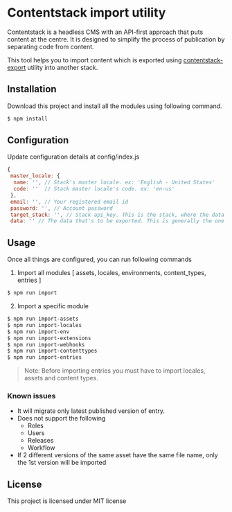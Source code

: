 # Contentstack import utility

Contentstack is a headless CMS with an API-first approach that puts content at the centre. It is designed to simplify the process of publication by separating code from content.

This tool helps you to import content which is exported using [contentstack-export](https://github.com/contentstack/contentstack-export) utility into another stack. 

## Installation
Download this project and install all the modules using following command.

```bash
$ npm install
```

## Configuration
Update configuration details at config/index.js

```js
{
 master_locale: {
  name: '', // Stack's master locale. ex: 'English - United States'
  code: ''  // Stack master locale's code. ex: 'en-us'
 },
 email: '', // Your registered email id
 password: '', // Account password
 target_stack: '', // Stack api_key. This is the stack, where the data will be imported
 data: '' // The data that's to be exported. This is generally the one exported via the contentstack-export utility. ex: '../contentstack-export/contents'. Kindly provide the relative path to the directory
```

## Usage
Once all things are configured, you can run following commands

1. Import all modules [ assets, locales, environments, content_types, entries ]
```bash
$ npm run import
```

2. Import a specific module
```bash
$ npm run import-assets
$ npm run import-locales
$ npm run import-env
$ npm run import-extensions
$ npm run import-webhooks
$ npm run import-contenttypes
$ npm run import-entries
```
> Note: Before importing entries you must have to import locales, assets and content types.

### Known issues
* It will migrate only latest published version of entry.
* Does not support the following
  * Roles
  * Users
  * Releases
  * Workflow
* If 2 different versions of the same asset have the same file name, only the 1st version will be imported

## License
This project is licensed under MIT license
